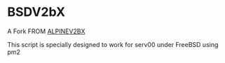 # BSDV2bX
A Fork FROM [ALPINEV2BX](https://github.com/yuwan027/AlpineV2bX)

This script is specially designed to work for serv00 under FreeBSD using pm2

